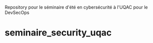 Repository pour le séminaire d'été en cybersécurité à l'UQAC pour le DevSecOps
# seminaire_security_uqac

